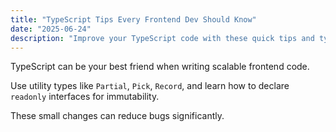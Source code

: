 ```yaml
---
title: "TypeScript Tips Every Frontend Dev Should Know"
date: "2025-06-24"
description: "Improve your TypeScript code with these quick tips and type-safety best practices."
---
```


TypeScript can be your best friend when writing scalable frontend code.

Use utility types like `Partial`, `Pick`, `Record`, and learn how to declare `readonly` interfaces for immutability.

These small changes can reduce bugs significantly.

